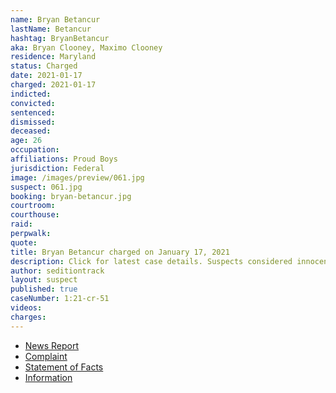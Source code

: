```yaml
---
name: Bryan Betancur
lastName: Betancur
hashtag: BryanBetancur
aka: Bryan Clooney, Maximo Clooney
residence: Maryland
status: Charged
date: 2021-01-17
charged: 2021-01-17
indicted:
convicted:
sentenced:
dismissed:
deceased:
age: 26
occupation:
affiliations: Proud Boys
jurisdiction: Federal
image: /images/preview/061.jpg
suspect: 061.jpg
booking: bryan-betancur.jpg
courtroom:
courthouse:
raid:
perpwalk:
quote:
title: Bryan Betancur charged on January 17, 2021
description: Click for latest case details. Suspects considered innocent until proven guilty.
author: seditiontrack
layout: suspect
published: true
caseNumber: 1:21-cr-51
videos:
charges:
---
```


- [News Report](https://baltimore.cbslocal.com/2021/01/18/maryland-man-bryan-betancur-arrested-after-gps-monitor-places-him-at-us-capitol-during-riots-prosecutors-say/)
- [Complaint](https://www.justice.gov/opa/page/file/1355926/download)
- [Statement of Facts](https://www.justice.gov/opa/page/file/1355921/download)
- [Information](https://www.justice.gov/usao-dc/case-multi-defendant/file/1371596/download)
